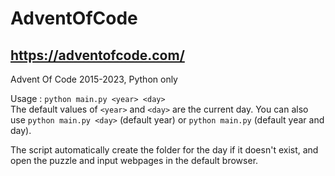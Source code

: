 # AdventOfCode

## https://adventofcode.com/

Advent Of Code 2015-2023, Python only

Usage : `python main.py <year> <day>`  
The default values of `<year>` and `<day>` are the current day.
You can also use `python main.py <day>` (default year) or `python main.py` (default year and day).

The script automatically create the folder for the day if it doesn't exist, and open the puzzle and input webpages in the default browser.